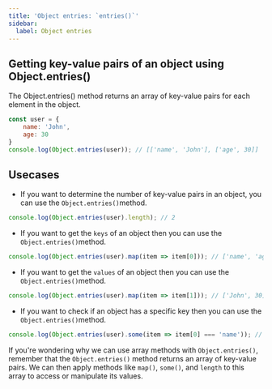```yaml
---
title: 'Object entries: `entries()`'
sidebar:
  label: Object entries
---
```


## Getting key-value pairs of an object using Object.entries()
The Object.entries() method returns an array of key-value pairs for each element in the object.

```js
const user = {
    name: 'John',
    age: 30
}
console.log(Object.entries(user)); // [['name', 'John'], ['age', 30]]
```

## Usecases
- If you want to determine the number of key-value pairs in an object, you can use the `Object.entries()`method. 
```js
console.log(Object.entries(user).length); // 2
```
- If you want to get the `keys` of an object then you can use the `Object.entries()`method.
```js
console.log(Object.entries(user).map(item => item[0])); // ['name', 'age']
```
- If you want to get the `values` of an object then you can use the `Object.entries()`method.
```js
console.log(Object.entries(user).map(item => item[1])); // ['John', 30]
```
- If you want to check if an object has a specific key then you can use the `Object.entries()`method.
```js
console.log(Object.entries(user).some(item => item[0] === 'name')); // true
```
If you're wondering why we can use array methods with `Object.entries()`, remember that the `Object.entries()` method returns an array of key-value pairs. We can then apply methods like `map()`, `some()`, and `length` to this array to access or manipulate its values.